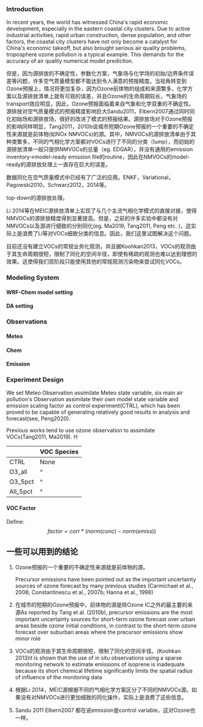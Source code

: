 ### Introduction

In recent years, the world has witnessed China's rapid economic development, especially in the eastern coastal city clusters. Due to active industrial activities, rapid urban construction, dense population, and other factors, the coastal city clusters have not only become a catalyst for China's economic takeoff, but also brought serious air quality problems,  troposphere ozone pollution is a typical example. This demands for the accuracy of air quality numerical model prediction.

但是，因为源排放的不确定性，参数化方案，气象场与化学场的初始/边界条件误差等问题，许多空气质量模型都不能达到令人满意的预报精度。当视角转变到Ozone预报上，情况将更加复杂，因为Ozone前体物的组成和来源繁多，化学方案以及源排放清单上就有可观的误差，并且Ozone的生命周期较长，气象场的transport效应明显，因此，Ozone预报面临着来自气象和化学双重的不确定性。源排放对空气质量模式的预报精度影响巨大Sandu2011，Elbern2007通过同时同化初始场和源排放场，很好的改进了模式的预报结果。源排放场对于Ozone预报的影响同样明显，Tang2011，2010b说城市短期Ozone预报的一个重要的不确定性来源就是前体物(如NOx NMVOCs)的源。其中，NMVOCs的源排放清单由于其种类繁多，不同的气相化学方案都对VOCs进行了不同的分类（lump），而初始的源排放清单一般只提供NMVOCs的总量（eg. EDGAR），并没有通用的emission inventory->model-ready emission file的routine，因此在NMVOCs的model-ready的源排放处理上一直存在巨大的误差。



数据同化在空气质量模式中已经有了广泛的应用。ENKF，Variational，Pagowski2010，Schwarz2012，2014等。

top-down的源排放处理。

Li 2014等在MEIC源排放清单上实现了与几个主流气相化学模式的直接对接，使得NMVOCs的源排放精度得到显著提高。但是，之前的许多实验中都没有对NMVOCs以及源进行细致的分别同化(eg. Ma2019, Tang2011, Peng etc. )，这实际上是浪费了Li等对VOCs细致分类的信息。因此，我们这里试图解决这个问题。

目前还没有建立VOCs的常规业务化观测，并且据Koohkan2013，VOCs的观测由于其生命周期很短，限制了同化的空间半径，即使有稀疏的观测也难以达到理想的效果。这使得我们现阶段只能使用其他的常规观测污染物来尝试同化VOCs。

### Modeling System

#### WRF-Chem model setting

#### DA setting



### Observations

#### Meteo

#### Chem

#### Emission

####  

### Experiment Design

We set Meteo Observation assimilate Meteo state variable, six main air pollution's Observation assimilate their own model state variable and emission scaling factor as control experiment(CTRL), which has been proved to be capable of  generating relatively good results in analysis and forecast(see, Peng2020). 

Previous works tend to use ozone observation to assimilate VOCs(Tang2011, Ma2019). H

|          | VOC Species |
| -------- | ----------- |
| CTRL     | None        |
| O3_all   | ^           |
| O3_5pct  | ^           |
| All_5pct | ^           |

#### VOC Factor

Define:
$$
factor = corr*(norm(conc)-norm(emiss))
$$


## 一些可以用到的结论

1. Ozone预报的一个重要的不确定性来源就是前体物的源。

   Precursor emissions have been pointed out as the important uncertainty sources of ozone forecast by many previous studies (Carmichael et al., 2008; Constantinescu et al., 2007b; Hanna et al., 1998)

2. 在城市的短期的Ozone预报中，前体物的源是除Ozone IC之外的最主要的来源As reported by Tang et al. (2010b), precursor emissions are the most important uncertainty sources for short-term ozone forecast over urban areas beside ozone initial conditions, in contrast to the short-term ozone forecast over suburban areas where the precursor emissions show minor role

3. VOCs的观测由于其生命周期很短，限制了同化的空间半径。(Koohkan 2013)it is shown that the use of in situ observations using a sparse monitoring network to estimate emissions of isoprene is inadequate because its short chemical lifetime significantly limits the spatial radius of influence of the monitoring data

4. 根据Li 2014，MEIC源根据不同的气相化学方案区分了不同的NMVOCs源。如果没有对NMVOCs进行更加细致的同化操作，实际上是浪费了这些信息。

5. Sandu 2011 Elbern2007 都在说emission是control variable，这对Ozone也一样。

